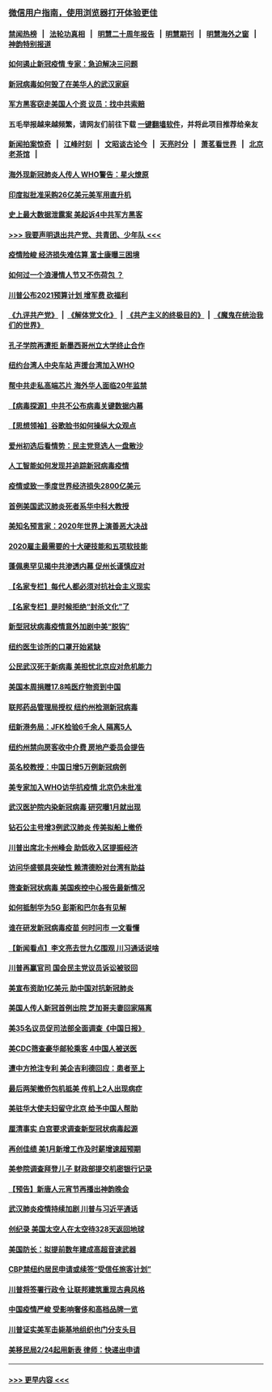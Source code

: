 ### [微信用户指南，使用浏览器打开体验更佳](https://github.com/gfw-breaker/banned-news1/blob/master/indexes/wechat-guide.md?t=0)
#### [禁闻热榜](热点新闻.md?t=0)  &nbsp;&nbsp;|&nbsp;&nbsp; [法轮功真相](https://github.com/gfw-breaker/truth/blob/master/README.md?t=0) &nbsp;&nbsp;|&nbsp;&nbsp; [明慧二十周年报告](https://github.com/gfw-breaker/mh-reports/blob/master/README.md?t=0) &nbsp;&nbsp;|&nbsp;&nbsp;[明慧期刊](https://github.com/gfw-breaker/mh-qikan) &nbsp;&nbsp;|&nbsp;&nbsp; [明慧海外之窗](https://github.com/gfw-breaker/mh-news/blob/master/README.md?t=0) &nbsp;&nbsp;|&nbsp;&nbsp; [神韵特别报道](https://github.com/gfw-breaker/mh-news/blob/master/shenyun.md?t=0)
#### [如何遏止新冠疫情 专家：急迫解决三问题](../pages/nsc412/n11859685.md?t=02110833) 
#### [新冠病毒如何毁了在美华人的武汉家庭](../pages/nsc412/n11859524.md?t=02110833) 
#### [军方黑客窃走美国人个资 议员：找中共索赔](../pages/nsc412/n11859371.md?t=02110833) 
#### 五毛举报越来越频繁，请网友们前往下载 [一键翻墙软件](https://github.com/gfw-breaker/ssr-accounts)，并将此项目推荐给亲友
#### [新闻拍案惊奇](https://github.com/gfw-breaker/banned-news1/blob/master/pages/link4.md) &nbsp;&nbsp;|&nbsp;&nbsp; [江峰时刻](https://github.com/gfw-breaker/banned-news1/blob/master/pages/link4.md) &nbsp;&nbsp;|&nbsp;&nbsp; [文昭谈古论今](https://github.com/gfw-breaker/banned-news1/blob/master/pages/link4.md) &nbsp;&nbsp;|&nbsp;&nbsp; [天亮时分](https://github.com/gfw-breaker/banned-news1/blob/master/pages/link4.md) &nbsp;&nbsp;|&nbsp;&nbsp; [萧茗看世界](https://github.com/gfw-breaker/banned-news1/blob/master/pages/link4.md) &nbsp;&nbsp;|&nbsp;&nbsp; [北京老茶馆](https://github.com/gfw-breaker/banned-news1/blob/master/pages/link4.md) &nbsp;&nbsp;|&nbsp;&nbsp; 
#### [海外现新冠肺炎人传人 WHO警告：星火燎原](../pages/nsc412/n11859252.md?t=02110833) 
#### [印度拟批准采购26亿美元美军用直升机](../pages/nsc412/n11859143.md?t=02110833) 
#### [史上最大数据泄露案 美起诉4中共军方黑客](../pages/nsc412/n11859115.md?t=02110833) 
#### [>>> 我要声明退出共产党、共青团、少年队 <<<](https://github.com/begood0513/goodnews/blob/master/quit/letter.md) 
#### [疫情险峻 经济损失难估算 富士康曝三困境](../pages/nsc412/n11859120.md?t=02110833) 
#### [如何过一个浪漫情人节又不伤荷包 ？](../pages/nsc412/n11858969.md?t=02110833) 
#### [川普公布2021预算计划 增军费 砍福利](../pages/nsc412/n11859012.md?t=02110833) 
#### [《九评共产党》](https://github.com/begood0513/9ping.md/blob/master/README.md) &nbsp;|&nbsp; [《解体党文化》](../../../../jtdwh.md/blob/master/README.md)  &nbsp;|&nbsp; [《共产主义的终极目的》](../../../../gczydzjmd.md/blob/master/README.md) &nbsp;|&nbsp; [《魔鬼在统治我们的世界》](../../../../mgztzwmdsj.md/blob/master/README.md) 
#### [孔子学院再遭拒 新墨西哥州立大学终止合作](../pages/nsc412/n11858661.md?t=02110833) 
#### [纽约台湾人中央车站  声援台湾加入WHO](../pages/nsc412/n11857757.md?t=02110833) 
#### [帮中共走私高端芯片 海外华人面临20年监禁](../pages/nsc412/n11855016.md?t=02110833) 
#### [【病毒探源】中共不公布病毒关键数据内幕](../pages/nsc412/n11856584.md?t=02110833) 
#### [【思想领袖】谷歌脸书如何操纵大众观点](../pages/nsc412/n11680874.md?t=02110833) 
#### [爱州初选后看情势：民主党竞选人一盘散沙](../pages/nsc412/n11856557.md?t=02110833) 
#### [人工智能如何发现并追踪新冠病毒疫情](../pages/nsc412/n11856398.md?t=02110833) 
#### [疫情或致一季度世界经济损失2800亿美元](../pages/nsc412/n11855639.md?t=02110833) 
#### [首例美国武汉肺炎死者系华中科大教授](../pages/nsc412/n11855500.md?t=02110833) 
#### [美知名预言家：2020年世界上演善恶大决战](../pages/nsc412/n11855418.md?t=02110833) 
#### [2020雇主最需要的十大硬技能和五项软技能](../pages/nsc412/n11850953.md?t=02110833) 
#### [蓬佩奥罕见揭中共渗透内幕 促州长谨慎应对](../pages/nsc412/n11854685.md?t=02110833) 
#### [【名家专栏】每代人都必须对抗社会主义现实](../pages/nsc412/n11831412.md?t=02110833) 
#### [【名家专栏】是时候拒绝“封杀文化”了](../pages/nsc412/n11814093.md?t=02110833) 
#### [新型冠状病毒疫情意外加剧中美“脱钩”](../pages/nsc412/n11854475.md?t=02110833) 
#### [纽约医生诊所的口罩开始紧缺](../pages/nsc412/n11853364.md?t=02110833) 
#### [公民武汉死于新病毒 美担忧北京应对危机能力](../pages/nsc412/n11854331.md?t=02110833) 
#### [美国本周捐赠17.8吨医疗物资到中国](../pages/nsc412/n11854269.md?t=02110833) 
#### [联邦药品管理局授权  纽约州检测新冠病毒](../pages/nsc412/n11853371.md?t=02110833) 
#### [纽新港务局：JFK检验6千余人  隔离5人](../pages/nsc412/n11853366.md?t=02110833) 
#### [纽约州禁向房客收中介费  房地产委员会提告](../pages/nsc412/n11853360.md?t=02110833) 
#### [英名校教授：中国日增5万例新冠病例](../pages/nsc412/n11854174.md?t=02110833) 
#### [美专家加入WHO访华抗疫情 北京仍未批准](../pages/nsc412/n11854043.md?t=02110833) 
#### [武汉医护院内染新冠病毒 研究曝1月就出现](../pages/nsc412/n11852928.md?t=02110833) 
#### [钻石公主号增3例武汉肺炎 传美拟船上撤侨](../pages/nsc412/n11853240.md?t=02110833) 
#### [川普出席北卡州峰会 助低收入区提振经济](../pages/nsc412/n11853232.md?t=02110833) 
#### [访问华盛顿具突破性 赖清德盼对台湾有助益](../pages/nsc412/n11853129.md?t=02110833) 
#### [筛查新冠状病毒 美国疾控中心报告最新情况](../pages/nsc412/n11853070.md?t=02110833) 
#### [如何抵制华为5G 彭斯和巴尔各有见解](../pages/nsc412/n11852535.md?t=02110833) 
#### [谁在研发新冠病毒疫苗 何时问市 一文看懂](../pages/nsc412/n11852840.md?t=02110833) 
#### [【新闻看点】李文亮去世九亿围观 川习通话说啥](../pages/nsc412/n11852360.md?t=02110833) 
#### [川普再赢官司 国会民主党议员诉讼被驳回](../pages/nsc412/n11852287.md?t=02110833) 
#### [美宣布资助1亿美元 助中国对抗新冠肺炎](../pages/nsc412/n11852531.md?t=02110833) 
#### [美国人传人新冠首例出院 芝加哥夫妻回家隔离](../pages/nsc412/n11852452.md?t=02110833) 
#### [美35名议员促司法部全面调查《中国日报》](../pages/nsc412/n11852435.md?t=02110833) 
#### [美CDC筛查豪华邮轮乘客 4中国人被送医](../pages/nsc412/n11852085.md?t=02110833) 
#### [遭中方抢注专利 美企吉利德回应：患者至上](../pages/nsc412/n11852037.md?t=02110833) 
#### [最后两架撤侨包机抵美 传机上2人出现病症](../pages/nsc412/n11852173.md?t=02110833) 
#### [美驻华大使夫妇留守北京 给予中国人帮助](../pages/nsc412/n11852165.md?t=02110833) 
#### [厘清事实 白宫要求调查新型冠状病毒起源](../pages/nsc412/n11852106.md?t=02110833) 
#### [再创佳绩 美1月新增工作及时薪增速超预期](../pages/nsc412/n11852174.md?t=02110833) 
#### [美参院调查拜登儿子 财政部提交机密银行记录](../pages/nsc412/n11851808.md?t=02110833) 
#### [【预告】新唐人元宵节再播出神韵晚会](../pages/nsc412/n11843192.md?t=02110833) 
#### [武汉肺炎疫情持续加剧 川普与习近平通话](../pages/nsc412/n11851613.md?t=02110833) 
#### [创纪录 美国太空人在太空待328天返回地球](../pages/nsc412/n11851266.md?t=02110833) 
#### [美国防长：拟提前数年建成高超音速武器](../pages/nsc412/n11850959.md?t=02110833) 
#### [CBP禁纽约居民申请或续签“受信任旅客计划”](../pages/nsc412/n11850857.md?t=02110833) 
#### [川普将签署行政令 让联邦建筑重现古典风格](../pages/nsc412/n11850654.md?t=02110833) 
#### [中国疫情严峻 受影响奢侈和高档品牌一览](../pages/nsc412/n11850319.md?t=02110833) 
#### [川普证实美军击毙基地组织也门分支头目](../pages/nsc412/n11850383.md?t=02110833) 
#### [美移民局2/24起用新表 律师：快递出申请](../pages/nsc412/n11848220.md?t=02110833) 

----
#### [ >>> 更早内容 <<< ](../indexes/nsc412-earlier.md)
